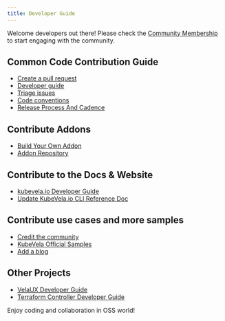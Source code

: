```yaml
---
title: Developer Guide
---
```


Welcome developers out there! Please check the [Community Membership](https://github.com/kubevela/community/blob/main/community-membership.md) to start engaging with the community.

## Common Code Contribution Guide

* [Create a pull request](https://github.com/kubevela/kubevela/blob/master/contribute/create-pull-request.md)
* [Developer guide](https://github.com/kubevela/kubevela/blob/master/contribute/developer-guide.md)
* [Triage issues](https://github.com/kubevela/kubevela/blob/master/contribute/triage-issues.md)
* [Code conventions](https://github.com/kubevela/kubevela/blob/master/contribute/coding-conventions.md)
* [Release Process And Cadence](https://github.com/kubevela/kubevela/blob/master/contribute/develop-code-flow.pdf)

## Contribute Addons

* [Build Your Own Addon](../platform-engineers/addon/intro)
* [Addon Repository](https://github.com/kubevela/catalog)

## Contribute to the Docs & Website

* [kubevela.io Developer Guide](https://github.com/kubevela/kubevela.io/blob/main/README.md)
* [Update KubeVela.io CLI Reference Doc](./cli-ref-doc)

## Contribute use cases and more samples

* [Credit the community](https://github.com/kubevela/kubevela/issues/1662)
* [KubeVela Official Samples](https://github.com/kubevela/samples)
* [Add a blog](https://kubevela.net/blog)

## Other Projects

* [VelaUX Developer Guide](https://github.com/kubevela/velaux/blob/main/CONTRIBUTING.md)
* [Terraform Controller Developer Guide](https://github.com/oam-dev/terraform-controller/blob/master/CONTRIBUTING.md)


Enjoy coding and collaboration in OSS world!

